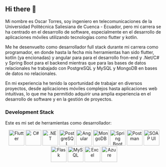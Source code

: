 ## Hi there 👋

<!--
**skr139/skr139** is a ✨ _special_ ✨ repository because its `README.md` (this file) appears on your GitHub profile.

Here are some ideas to get you started:

- 🔭 I’m currently working on ...
- 🌱 I’m currently learning ...
- 👯 I’m looking to collaborate on ...
- 🤔 I’m looking for help with ...
- 💬 Ask me about ...
- 📫 How to reach me: ...
- 😄 Pronouns: ...
- ⚡ Fun fact: ...
-->
Mi nombre es Oscar Torres, soy ingeniero en telecomunicaciones de la Universidad Politécnica Saliesiana de Cuenca - Ecuador, pero mi carrera se ha centrado en el desarrollo de software, especialmente en el desarrollo de aplicaciones móviles utilizando tecnologías como flutter y kotlin.

Me he desenvuelto como desarrollador full stack durante mi carrera como programador, en donde hasta la fecha mis herramientas han sido flutter, kotlin (ya encionadas) y angular para para el desarrollo fron-end y .Net/C# y Spring Boot para el backend mientras que para las bases de datos relacionales he trabajado con PostgreSQL y MySQL y MongoDB en bases de datos no relacionales.

En mi experiencia he tenido la oportunidad de trabajar en diversos proyectos, desde aplicaciones móviles complejos hasta aplicaciones web intuitivas, lo que me ha permitido adquirir una amplia experiencia en el desarrollo de software y en la gestión de proyectos.

### Development Stack
Este es mi set de herramientas como desarrollador:
<p align="center"> <!-- Flutter --> <img src="https://cdn.jsdelivr.net/gh/devicons/devicon/icons/flutter/flutter-original.svg" alt="Flutter" width="50" height="50"/> <!-- C# --> <img src="https://cdn.jsdelivr.net/gh/devicons/devicon/icons/csharp/csharp-original.svg" alt="C#" width="50" height="50"/> <!-- .NET --> <img src="https://cdn.jsdelivr.net/gh/devicons/devicon/icons/dotnetcore/dotnetcore-original.svg" alt=".NET" width="50" height="50"/> <!-- PostgreSQL --> <img src="https://cdn.jsdelivr.net/gh/devicons/devicon/icons/postgresql/postgresql-original.svg" alt="PostgreSQL" width="50" height="50"/> <!-- Angular --> <img src="https://cdn.jsdelivr.net/gh/devicons/devicon/icons/angularjs/angularjs-original.svg" alt="Angular" width="50" height="50"/> <!-- MongoDB --> <img src="https://cdn.jsdelivr.net/gh/devicons/devicon/icons/mongodb/mongodb-original.svg" alt="MongoDB" width="50" height="50"/> <!-- Spring Boot --> <img src="https://cdn.jsdelivr.net/gh/devicons/devicon/icons/spring/spring-original.svg" alt="Spring Boot" width="50" height="50"/> <!-- Postman --> <img src="https://www.vectorlogo.zone/logos/getpostman/getpostman-icon.svg" alt="Postman" width="50" height="50"/> <!-- SOAP UI --> <img src="https://seeklogo.com/images/S/soapui-logo-973B489A2C-seeklogo.com.png" alt="SOAP UI" width="50" height="50"/> <!-- Flask --> <img src="https://cdn.jsdelivr.net/gh/devicons/devicon/icons/flask/flask-original.svg" alt="Flask" width="50" height="50"/> <!-- MySQL --> <img src="https://cdn.jsdelivr.net/gh/devicons/devicon/icons/mysql/mysql-original.svg" alt="MySQL" width="50" height="50"/> <!-- Excel --> <img src="https://cdn.jsdelivr.net/gh/devicons/devicon/icons/excel/excel-original.svg" alt="Excel" width="50" height="50"/> <!-- Azure --> <img src="https://cdn.jsdelivr.net/gh/devicons/devicon/icons/azure/azure-original.svg" alt="Azure" width="50" height="50"/> </p>



